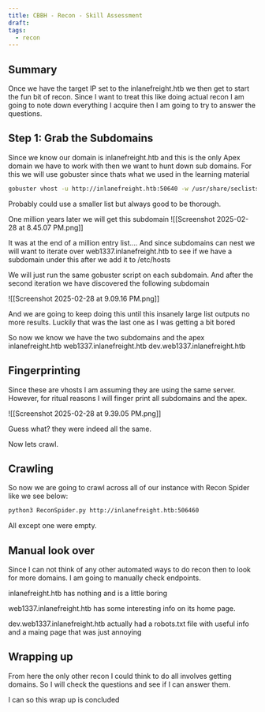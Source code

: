 ```yaml
---
title: CBBH - Recon - Skill Assessment
draft: 
tags:
  - recon
---
```


## Summary
Once we have the target IP set to the inlanefreight.htb we then get to start the fun bit of recon. Since I want to treat this like doing actual recon I am going to note down everything I acquire then I am going to try to answer the questions.


## Step 1: Grab the Subdomains

Since we know our domain is inlanefreight.htb and this is the only Apex domain we have to work with then we want to hunt down sub domains. For this we will use gobuster since thats what we used in the learning material

```bash
gobuster vhost -u http://inlanefreight.htb:50640 -w /usr/share/seclists/Discovery/DNS/subdomains-top1million-110000.txt --append-domain
```

Probably could use a smaller list but always good to be thorough.

One million years later we will get this subdomain
![[Screenshot 2025-02-28 at 8.45.07 PM.png]]

It was at the end of a million entry list.... And since subdomains can nest we will want to iterate over web1337.inlanefreight.htb to see if we have a subdomain under this after we add it to /etc/hosts

We will just run the same gobuster script on each subdomain. And after the second iteration we have discovered the following subdomain

![[Screenshot 2025-02-28 at 9.09.16 PM.png]]

And we are going to keep doing this until this insanely large list outputs no more results. Luckily that was the last one as I was getting a bit bored

So now we know we have the two subdomains and the apex
inlanefreight.htb
web1337.inlanefreight.htb
dev.web1337.inlanefreight.htb
## Fingerprinting

Since these are vhosts I am assuming they are using the same server. However, for ritual reasons I will finger print all subdomains and the apex.

![[Screenshot 2025-02-28 at 9.39.05 PM.png]]

Guess what? they were indeed all the same.

Now lets crawl.

## Crawling

So now we are going to crawl across all of our instance with Recon Spider like we see below:

```bash
python3 ReconSpider.py http://inlanefreight.htb:506460
```

All except one were empty.

## Manual look over

Since I can not think of any other automated ways to do recon then to look for more domains. I am going to manually check endpoints.

inlanefreight.htb has nothing and is a little boring

web1337.inlanefreight.htb has some interesting info on its home page.

dev.web1337.inlanefreight.htb actually had a robots.txt file with useful info and a maing page that was just annoying

## Wrapping up

From here the only other recon I could think to do all involves getting domains. So I will check the questions and see if I can answer them.

I can so this wrap up is concluded